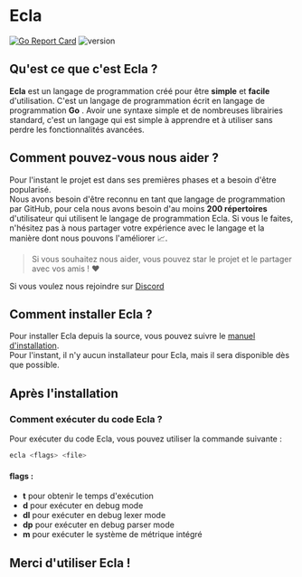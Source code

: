 # Ecla

[![Go Report Card](https://goreportcard.com/badge/github.com/Eclalang/Ecla)](https://goreportcard.com/report/github.com/Eclalang/Ecla)
![version](https://img.shields.io/github/go-mod/go-version/Eclalang/Ecla?style=plastic)

## Qu'est ce que c'est Ecla ?

**Ecla** est un langage de programmation créé pour être **simple** et **facile** d'utilisation. 
C'est un langage de programmation écrit en langage de programmation **Go** .
Avoir une syntaxe simple et de nombreuses librairies standard, c'est un langage qui est simple à apprendre et à utiliser sans perdre les fonctionnalités avancées.

## Comment pouvez-vous nous aider ?

Pour l'instant le projet est dans ses premières phases et a besoin d'être popularisé.  
Nous avons besoin d'être reconnu en tant que langage de programmation par GitHub, pour cela nous avons besoin d'au moins **200 répertoires** d'utilisateur qui utilisent le langage de programmation Ecla.
Si vous le faites, n'hésitez pas à nous partager votre expérience avec le langage et la manière dont nous pouvons l'améliorer 📈. 

> Si vous souhaitez nous aider, vous pouvez star le projet et le partager avec vos amis ! ❤️  

Si vous voulez nous rejoindre sur [Discord](https://discord.gg/xYnaAjEFgs)

## Comment installer Ecla ?

Pour installer Ecla depuis la source, vous pouvez suivre le [manuel d'installation](https://github.com/Eclalang/Ecla/blob/main/INSTALL.md).  
Pour l'instant, il n'y aucun installateur pour Ecla, mais il sera disponible dès que possible.

## Après l'installation

### Comment exécuter du code Ecla ?

Pour exécuter du code Ecla, vous pouvez utiliser la commande suivante :

```bash
ecla <flags> <file>
```
#### flags :

- **t** pour obtenir le temps d'exécution
- **d** pour exécuter en debug mode
- **dl** pour exécuter en debug lexer mode
- **dp** pour exécuter en debug parser mode
- **m** pour exécuter le système de métrique intégré

## Merci d'utiliser Ecla !
